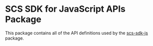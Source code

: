 # SCS SDK for JavaScript APIs Package

This package contains all of the API definitions used by the
[scs-sdk-js](https://github.com/SinaCloudStorage/scs-sdk-js) package.
